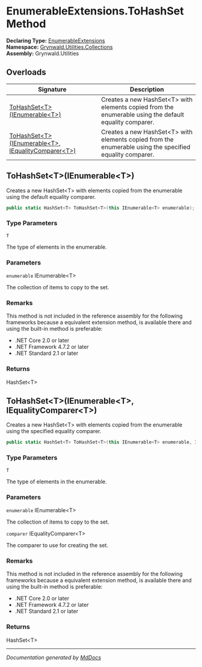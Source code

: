﻿<!--  
  <auto-generated>   
    The contents of this file were generated by a tool.  
    Changes to this file may be list if the file is regenerated  
  </auto-generated>   
-->

# EnumerableExtensions.ToHashSet Method

**Declaring Type:** [EnumerableExtensions](../index.md)  
**Namespace:** [Grynwald.Utilities.Collections](../../index.md)  
**Assembly:** Grynwald.Utilities

## Overloads

| Signature                                                                                              | Description                                                                                                |
| ------------------------------------------------------------------------------------------------------ | ---------------------------------------------------------------------------------------------------------- |
| [ToHashSet\<T\>(IEnumerable\<T\>)](#tohashsettienumerablet)                                            | Creates a new HashSet\<T\> with elements copied from the enumerable using the default equality comparer.   |
| [ToHashSet\<T\>(IEnumerable\<T\>, IEqualityComparer\<T\>)](#tohashsettienumerablet-iequalitycomparert) | Creates a new HashSet\<T\> with elements copied from the enumerable using the specified equality comparer. |

## ToHashSet\<T\>(IEnumerable\<T\>)

Creates a new HashSet\<T\> with elements copied from the enumerable using the default equality comparer.

```csharp
public static HashSet<T> ToHashSet<T>(this IEnumerable<T> enumerable);
```

### Type Parameters

`T`

The type of elements in the enumerable.

### Parameters

`enumerable`  IEnumerable\<T\>

The collection of items to copy to the set.

### Remarks

This method is not included in the reference assembly for the following frameworks because a equivalent extension method, is available there and using the built\-in method is preferable:

- .NET Core 2.0 or later
- .NET Framework 4.7.2 or later
- .NET Standard 2.1 or later

### Returns

HashSet\<T\>

## ToHashSet\<T\>(IEnumerable\<T\>, IEqualityComparer\<T\>)

Creates a new HashSet\<T\> with elements copied from the enumerable using the specified equality comparer.

```csharp
public static HashSet<T> ToHashSet<T>(this IEnumerable<T> enumerable, IEqualityComparer<T> comparer);
```

### Type Parameters

`T`

The type of elements in the enumerable.

### Parameters

`enumerable`  IEnumerable\<T\>

The collection of items to copy to the set.

`comparer`  IEqualityComparer\<T\>

The comparer to use for creating the set.

### Remarks

This method is not included in the reference assembly for the following frameworks because a equivalent extension method, is available there and using the built\-in method is preferable:

- .NET Core 2.0 or later
- .NET Framework 4.7.2 or later
- .NET Standard 2.1 or later

### Returns

HashSet\<T\>

___

*Documentation generated by [MdDocs](https://github.com/ap0llo/mddocs)*
